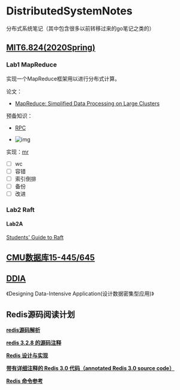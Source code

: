 # DistributedSystemNotes
分布式系统笔记（其中包含很多以前转移过来的go笔记之类的）

## [MIT6.824(2020Spring)](https://pdos.csail.mit.edu/6.824/schedule.html)

### Lab1 MapReduce

实现一个MapReduce框架用以进行分布式计算。

论文：

- [MapReduce: Simplified Data Processing on Large Clusters](https://pdos.csail.mit.edu/6.824/papers/mapreduce.pdf)

预备知识：

- [RPC](https://zh.wikipedia.org/wiki/%E9%81%A0%E7%A8%8B%E9%81%8E%E7%A8%8B%E8%AA%BF%E7%94%A8)

- ![img](https://cdn.jsdelivr.net/gh/xmmmmmovo/ResourcesBackup/blog/pics/1851446-33e55a9d966642c3.png)

实现：[mr](./MIT6.824Lab/src/mr)

- [ ] wc
- [ ] 容错
- [ ] 索引倒排
- [ ] 备份
- [ ] 改进

### Lab2 Raft

#### Lab2A

[Students' Guide to Raft](https://thesquareplanet.com/blog/students-guide-to-raft/)



## [CMU数据库15-445/645](https://15445.courses.cs.cmu.edu/fall2019/schedule.html)



## [DDIA](https://vonng.gitbooks.io/ddia-cn/content/)

《Designing Data-Intensive Application(设计数据密集型应用)》



## Redis源码阅读计划

[**redis源码解析**](https://redissrc.readthedocs.io/en/latest/#)

[**redis 3.2.8 的源码注释**](https://github.com/menwengit/redis_source_annotation)

[**Redis 设计与实现**](http://origin.redisbook.com/)

[**带有详细注释的 Redis 3.0 代码（annotated Redis 3.0 source code）**](https://github.com/huangz1990/redis-3.0-annotated)

[**Redis 命令参考**](http://redisdoc.com/)

